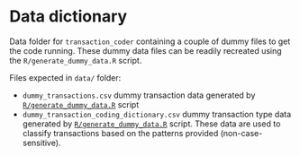 # Data dictionary

Data folder for `transaction_coder` containing a couple of dummy files to get the code running. These dummy data files can be readily recreated using the `R/generate_dummy_data.R` script.

Files expected in `data/` folder:
- `dummy_transactions.csv` dummy transaction data generated by [`R/generate_dummy_data.R`](https://github.com/JosephCrispell/transaction-coder/blob/main/R/generate_dummy_data.R) script
- `dummy_transaction_coding_dictionary.csv` dummy transaction type data generated by [`R/generate_dummy_data.R`](https://github.com/JosephCrispell/transaction-coder/blob/main/R/generate_dummy_data.R) script. These data are used to classify transactions based on the patterns provided (non-case-sensitive).
